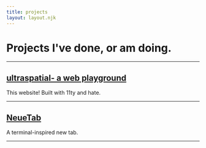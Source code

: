 ```yaml
---
title: projects
layout: layout.njk
---
```


# Projects I've done, or am doing.

----
## [ultraspatial- a web playground](https://ultraspatial.neocities.org)
This website! Built with 11ty and hate.

----
## [NeueTab](https://github.com/ultraspatial/NeueTab)
A terminal-inspired new tab.

----

